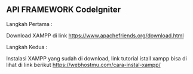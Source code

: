 <html>
  <h2>API FRAMEWORK CodeIgniter</h2>
  <p>Langkah Pertama  :</p>
  Download XAMPP di link <a href = "https://www.apachefriends.org/download.html">https://www.apachefriends.org/download.html</a>
  <p>Langkah Kedua  :</p>
  Instalasi XAMPP yang sudah di download, link tutorial istall xampp bisa di lihat di link berikut <a href="https://webhostmu.com/cara- instal-xampp/">https://webhostmu.com/cara-instal-xampp/
</html> 
